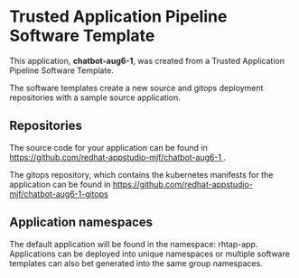 # Trusted Application Pipeline Software Template

This application, **chatbot-aug6-1**, was created from a Trusted Application Pipeline Software Template.

The software templates create a new source and gitops deployment repositories with a sample source application. 

## Repositories

The source code for your application can be found in [https://github.com/redhat-appstudio-mjf/chatbot-aug6-1 ](https://github.com/redhat-appstudio-mjf/chatbot-aug6-1 ).
 
The gitops repository, which contains the kubernetes manifests for the application can be found in 
[https://github.com/redhat-appstudio-mjf/chatbot-aug6-1-gitops ](https://github.com/redhat-appstudio-mjf/chatbot-aug6-1-gitops ) 

## Application namespaces 

The default application will be found in the namespace: rhtap-app. Applications can be deployed into unique namespaces or multiple software templates can also bet generated into the same group namespaces.  
